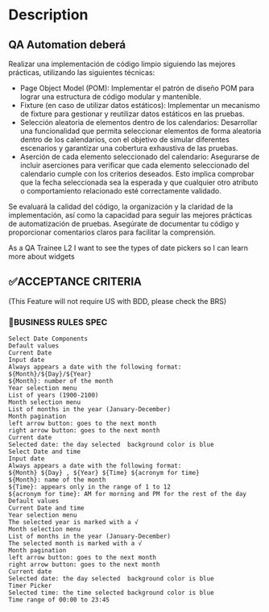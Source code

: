 # Description

## QA Automation deberá

 Realizar una implementación de código limpio siguiendo las mejores prácticas, utilizando las siguientes técnicas:

* Page Object Model (POM): Implementar el patrón de diseño POM para lograr una estructura de código modular y mantenible.
* Fixture (en caso de utilizar datos estáticos): Implementar un mecanismo de fixture para gestionar y reutilizar datos estáticos en las pruebas.
* Selección aleatoria de elementos dentro de los calendarios: Desarrollar una funcionalidad que permita seleccionar elementos de forma aleatoria dentro de los calendarios, con el objetivo de simular diferentes escenarios y garantizar una cobertura exhaustiva de las pruebas.
* Aserción de cada elemento seleccionado del calendario: Asegurarse de incluir aserciones para verificar que cada elemento seleccionado del calendario cumple con los criterios deseados. Esto implica comprobar que la fecha seleccionada sea la esperada y que cualquier otro atributo o comportamiento relacionado esté correctamente validado.

Se evaluará la calidad del código, la organización y la claridad de la implementación, así como la capacidad para seguir las mejores prácticas de automatización de pruebas. Asegúrate de documentar tu código y proporcionar comentarios claros para facilitar la comprensión.

As a QA Trainee L2
I want to see the types of date pickers
so I can learn more about widgets

## ✅ACCEPTANCE CRITERIA

(This Feature will not require US with BDD, please check the BRS)

### 🚩BUSINESS RULES SPEC

```
Select Date Components
Default values
Current Date
Input date
Always appears a date with the following format:
${Month}/${Day}/${Year}
${Month}: number of the month
Year selection menu
List of years (1900-2100)
Month selection menu
List of months in the year (January-December)
Month pagination
left arrow button: goes to the next month
right arrow button: goes to the next month
Current date
Selected date: the day selected  background color is blue
Select Date and time
Input date
Always appears a date with the following format:
${Month} ${Day} , ${Year} ${Time} ${acronym for time}
${Month}: name of the month
${Time}: appears only in the range of 1 to 12
${acronym for time}: AM for morning and PM for the rest of the day
Default values
Current Date and time
Year selection menu
The selected year is marked with a √
Month selection menu
List of months in the year (January-December)
The selected month is marked with a √
Month pagination
left arrow button: goes to the next month
right arrow button: goes to the next month
Current date
Selected date: the day selected  background color is blue
Timer Picker
Selected time: the time selected background color is blue
Time range of 00:00 to 23:45
